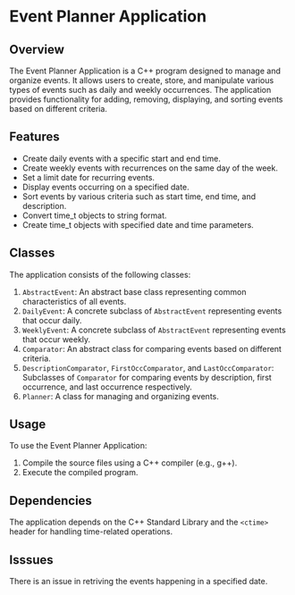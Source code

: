 # Event Planner Application

## Overview

The Event Planner Application is a C++ program designed to manage and organize events. It allows users to create, store, and manipulate various types of events such as daily and weekly occurrences. The application provides functionality for adding, removing, displaying, and sorting events based on different criteria.

## Features

- Create daily events with a specific start and end time.
- Create weekly events with recurrences on the same day of the week.
- Set a limit date for recurring events.
- Display events occurring on a specified date.
- Sort events by various criteria such as start time, end time, and description.
- Convert time_t objects to string format.
- Create time_t objects with specified date and time parameters.

## Classes

The application consists of the following classes:

1. `AbstractEvent`: An abstract base class representing common characteristics of all events.
2. `DailyEvent`: A concrete subclass of `AbstractEvent` representing events that occur daily.
3. `WeeklyEvent`: A concrete subclass of `AbstractEvent` representing events that occur weekly.
4. `Comparator`: An abstract class for comparing events based on different criteria.
5. `DescriptionComparator`, `FirstOccComparator`, and `LastOccComparator`: Subclasses of `Comparator` for comparing events by description, first occurrence, and last occurrence respectively.
6. `Planner`: A class for managing and organizing events.

## Usage

To use the Event Planner Application:

1. Compile the source files using a C++ compiler (e.g., g++).
2. Execute the compiled program.

## Dependencies

The application depends on the C++ Standard Library and the `<ctime>` header for handling time-related operations.

## Isssues

There is an issue in retriving the events happening in a specified date.
